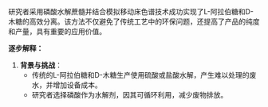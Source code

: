 

研究者采用磷酸水解蔗髓并结合模拟移动床色谱技术成功实现了L-阿拉伯糖和D-木糖的高效分离。该方法不仅避免了传统工艺中的环保问题，还提高了产品的纯度和产量，具有重要的应用价值。

**逐步解释：**

1. **背景与挑战**：
   - 传统的L-阿拉伯糖和D-木糖生产使用硫酸或盐酸水解，产生难以处理的废水，并增加设备成本。
   - 研究者选择磷酸作为水解剂，因其可循环利用，减少废物排放。
